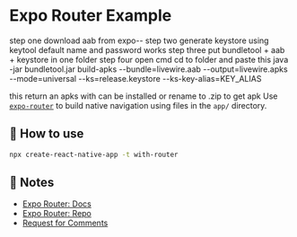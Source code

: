 # Expo Router Example

step one download aab from expo--
step two generate keystore using keytool default name and password works
step three put bundletool + aab + keystore in one folder
step four open cmd cd to folder and paste this 
java -jar bundletool.jar build-apks --bundle=livewire.aab --output=livewire.apks --mode=universal --ks=release.keystore --ks-key-alias=KEY_ALIAS

this return an apks with can be installed or rename to .zip to get apk
Use [`expo-router`](https://expo.github.io/router) to build native navigation using files in the `app/` directory.

## 🚀 How to use

```sh
npx create-react-native-app -t with-router
```

## 📝 Notes

- [Expo Router: Docs](https://expo.github.io/router)
- [Expo Router: Repo](https://github.com/expo/router)
- [Request for Comments](https://github.com/expo/router/discussions/1)
